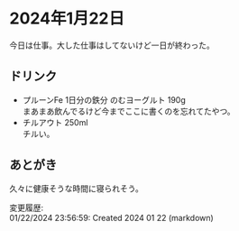 # 2024年1月22日

今日は仕事。大した仕事はしてないけど一日が終わった。

## ドリンク

- プルーンFe 1日分の鉄分 のむヨーグルト 190g  
まあまあ飲んでるけど今までここに書くのを忘れてたやつ。
- チルアウト 250ml  
チルい。

## あとがき

久々に健康そうな時間に寝られそう。

変更履歴:  
01/22/2024 23:56:59: Created 2024 01 22 (markdown)  
